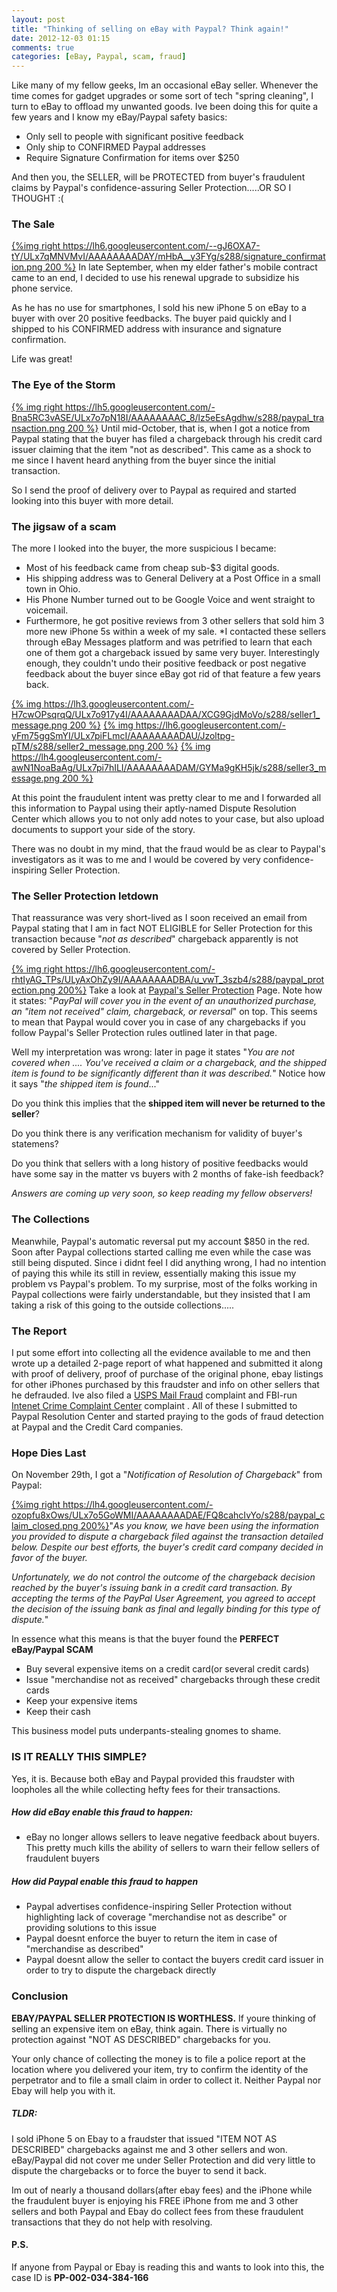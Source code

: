 ```yaml
---
layout: post
title: "Thinking of selling on eBay with Paypal? Think again!"
date: 2012-12-03 01:15
comments: true
categories: [eBay, Paypal, scam, fraud]
---
```

Like many of my fellow geeks, Im an occasional eBay seller. Whenever the time comes for gadget upgrades or some sort of tech "spring cleaning", I turn to eBay to offload my unwanted goods. Ive been doing this for quite a few years and I know my eBay/Paypal safety basics:

* Only sell to people with significant positive feedback
* Only ship to CONFIRMED Paypal addresses
* Require Signature Confirmation for items over $250

And then you, the SELLER, will be PROTECTED from buyer's fraudulent claims by Paypal's confidence-assuring Seller Protection.....OR SO I THOUGHT :(
<!-- more -->
### The Sale
[{%img right https://lh6.googleusercontent.com/--gJ6OXA7-tY/ULx7qMNVMvI/AAAAAAAADAY/mHbA__y3FYg/s288/signature_confirmation.png 200 %}](https://lh6.googleusercontent.com/--gJ6OXA7-tY/ULx7qMNVMvI/AAAAAAAADAY/mHbA__y3FYg/s800/signature_confirmation.png)
In late September, when my elder father's mobile contract came to an end, I decided to use his renewal upgrade to subsidize his phone service. 

As he has no use for smartphones, I sold his new iPhone 5 on eBay to a buyer with over 20 positive feedbacks. The buyer paid quickly and I shipped to his CONFIRMED address with insurance and signature confirmation. 

Life was great!

### The Eye of the Storm

[{% img right https://lh5.googleusercontent.com/-Bna5RC3vASE/ULx7o7pN18I/AAAAAAAAC_8/lz5eEsAgdhw/s288/paypal_transaction.png 200 %}](https://lh5.googleusercontent.com/-Bna5RC3vASE/ULx7o7pN18I/AAAAAAAAC_8/lz5eEsAgdhw/s800/paypal_transaction.png) Until mid-October, that is, when I got a notice from Paypal stating that the buyer has filed a chargeback through his credit card issuer claiming that the item "not as described". This came as a shock to me since I havent heard anything from the buyer since the initial transaction. 

So I send the proof of delivery over to Paypal as required and started looking into this buyer with more detail.

### The jigsaw of a scam

The more I looked into the buyer, the more suspicious I became:

* Most of his feedback came from cheap sub-$3 digital goods. 
* His shipping address was to General Delivery at a Post Office in a small town in Ohio. 
* His Phone Number turned out to be Google Voice and went straight to voicemail.
* Furthermore, he got positive reviews from 3 other sellers that sold him 3 more new iPhone 5s within a week of my sale. 
*I contacted these sellers through eBay Messages platform and was petrified to learn that each one of them got a chargeback issued by same very buyer. Interestingly enough, they couldn't undo their positive feedback or post negative feedback about the buyer since eBay got rid of that feature a few years back.

[{% img https://lh3.googleusercontent.com/-H7cwOPsqrqQ/ULx7o917y4I/AAAAAAAADAA/XCG9GjdMoVo/s288/seller1_message.png 200 %}](https://lh3.googleusercontent.com/-H7cwOPsqrqQ/ULx7o917y4I/AAAAAAAADAA/XCG9GjdMoVo/s800/seller1_message.png)
[{% img https://lh6.googleusercontent.com/-yFm75ggSmYI/ULx7piFLmcI/AAAAAAAADAU/Jzoltpg-pTM/s288/seller2_message.png 200 %}](https://lh6.googleusercontent.com/-yFm75ggSmYI/ULx7piFLmcI/AAAAAAAADAU/Jzoltpg-pTM/s800/seller2_message.png)
[{% img https://lh4.googleusercontent.com/-awN1NoaBaAg/ULx7pi7hILI/AAAAAAAADAM/GYMa9gKH5jk/s288/seller3_message.png 200 %}](https://lh4.googleusercontent.com/-awN1NoaBaAg/ULx7pi7hILI/AAAAAAAADAM/GYMa9gKH5jk/s800/seller3_message.png) 

At this point the fraudulent intent was pretty clear to me and I forwarded all this information to Paypal using their aptly-named Dispute Resolution Center which allows you to not only add notes to your case, but also upload documents to support your side of the story. 

There was no doubt in my mind, that the fraud would be as clear to Paypal's investigators as it was to me and I would be covered by very confidence-inspiring Seller Protection.

### The Seller Protection letdown

That reassurance was very short-lived as I soon received an email from Paypal stating that I am in fact NOT ELIGIBLE for Seller Protection for this transaction because "*not as described*" chargeback apparently is not covered by Seller Protection.

[{% img right https://lh6.googleusercontent.com/-rhtIyAG_TPs/ULyAxOhZy9I/AAAAAAAADBA/u_vwT_3szb4/s288/paypal_protection.png 200%}](https://lh6.googleusercontent.com/-rhtIyAG_TPs/ULyAxOhZy9I/AAAAAAAADBA/u_vwT_3szb4/s288/paypal_protection.png) Take a look at [Paypal's Seller Protection](https://www.paypal.com/us/webapps/mpp/security/seller-protection-learn-more) Page. Note how it states: "*PayPal will cover you in the event of an unauthorized purchase, an "item not received" claim, chargeback, or reversal*" on top. This seems to mean that Paypal would cover you in case of any chargebacks if you follow Paypal's Seller Protection rules outlined later in that page.

Well my interpretation was wrong: later in page it states "*You are not covered when .... You've received a claim or a chargeback, and the shipped item is found to be significantly different than it was described.*" Notice how it says "*the shipped item is found*..." 

Do you think this implies that the **shipped item will never be returned to the seller**? 

Do you think there is any verification mechanism for validity of buyer's statemens?

Do you think that sellers with a long history of positive feedbacks would have some say in the matter vs buyers with 2 months of fake-ish feedback?

*Answers are coming up very soon, so keep reading my fellow observers!*

### The Collections

Meanwhile, Paypal's automatic reversal put my account $850 in the red. Soon after Paypal collections started calling me even while the case was still being disputed. Since i didnt feel I did anything wrong, I had no intention of paying this while its still in review, essentially making this issue my problem vs Paypal's problem. To my surprise, most of the folks working in Paypal collections were fairly understandable, but they insisted that I am taking a risk of this going to the outside collections.....

### The Report

I put some effort into collecting all the evidence available to me and then wrote up a detailed 2-page report of what happened and submitted it along with proof of delivery, proof of purchase of the original phone, ebay listings for other iPhones purchased by this fraudster and info on other sellers that he defrauded. Ive also filed a [USPS Mail Fraud](http://ehome.uspis.gov/fcsexternal/default.aspx) complaint and FBI-run [Intenet Crime Complaint Center](ic3.gov) complaint . All of these I submitted to Paypal Resolution Center and started praying to the gods of fraud detection at Paypal and the Credit Card companies.

### Hope Dies Last

On November 29th, I got a "*Notification of Resolution of Chargeback*" from Paypal:

[{%img right https://lh4.googleusercontent.com/-ozopfu8xOws/ULx7o5GoWMI/AAAAAAAADAE/FQ8cahcIvYo/s288/paypal_claim_closed.png 200%}](https://lh4.googleusercontent.com/-ozopfu8xOws/ULx7o5GoWMI/AAAAAAAADAE/FQ8cahcIvYo/s800/paypal_claim_closed.png)"*As you know, we have been using the information you provided to dispute a chargeback filed against the transaction detailed below. Despite our best efforts, the buyer's credit card company decided in favor of the buyer.*
 
*Unfortunately, we do not control the outcome of the chargeback decision reached by the buyer's issuing bank in a credit card transaction. By
accepting the terms of the PayPal User Agreement, you agreed to accept the decision of the issuing bank as final and legally binding for this type of dispute.*"

In essence what this means is that the buyer found the **PERFECT eBay/Paypal SCAM**

* Buy several expensive items on a credit card(or several credit cards)
* Issue "merchandise not as received" chargebacks through these credit cards
* Keep your expensive items
* Keep their cash

This business model puts underpants-stealing gnomes to shame.

### IS IT REALLY THIS SIMPLE?

Yes, it is. Because both eBay and Paypal provided this fraudster with loopholes all the while collecting hefty fees for their transactions.

##### How did eBay enable this fraud to happen:

* eBay no longer allows sellers to leave negative feedback about buyers. This pretty much kills the ability of sellers to warn their fellow sellers of fraudulent buyers

##### How did Paypal enable this fraud to happen

* Paypal advertises confidence-inspiring Seller Protection without highlighting lack of coverage "merchandise not as describe" or providing solutions to this issue
* Paypal doesnt enforce the buyer to return the item in case of "merchandise as described"
* Paypal doesnt allow the seller to contact the buyers credit card issuer in order to try to dispute the chargeback directly 

### Conclusion

**EBAY/PAYPAL SELLER PROTECTION IS WORTHLESS.** If youre thinking of selling an expensive item on eBay, think again. There is virtually no protection against "NOT AS DESCRIBED" chargebacks for you.

Your only chance of collecting the money is to file a police report at the location where you delivered your item, try to confirm the identity of the perpetrator and to file a small claim in order to collect it. Neither Paypal nor Ebay will help you with it.

##### TLDR:

I sold iPhone 5 on Ebay to a fraudster that issued "ITEM NOT AS DESCRIBED" chargebacks against me and 3 other sellers and won. eBay/Paypal did not cover me under Seller Protection and did very little to dispute the chargebacks or to force the buyer to send it back. 

Im out of nearly a thousand dollars(after ebay fees) and the iPhone while the fraudulent buyer is enjoying his FREE iPhone from me and 3 other sellers and both Paypal and Ebay do collect fees from these fraudulent transactions that they do not help with resolving.

#### P.S.

If anyone from Paypal or Ebay is reading this and wants to look into this, the case ID is **PP-002-034-384-166**
